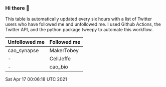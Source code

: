 ### Hi there 👋

This table is automatically updated every six hours with a list of Twitter users who have followed me and unfollowed me. I used Github Actions, the Twitter API, and the python package tweepy to automate this workflow.

| Unfollowed me |  Followed me |
| --- | --- |
|cao_synapse|MakerTobey|
|-|CellJeffe|
|-|cao_bio|
Sat Apr 17 00:06:18 UTC 2021
